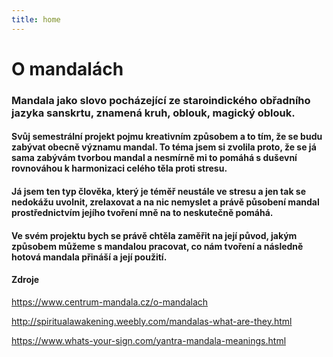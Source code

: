 ```yaml
---
title: home
---
```


# O mandalách 



### Mandala jako slovo pocházející ze staroindického obřadního jazyka sanskrtu, znamená kruh, oblouk, magický oblouk. 

#### Svůj semestrální projekt pojmu kreativním způsobem a to tím, že se budu zabývat obecně významu mandal. To téma jsem si zvolila proto, že se já sama zabývám tvorbou mandal a nesmírně mi to pomáhá s duševní rovnováhou k harmonizaci celého těla proti stresu. 
#### Já jsem ten typ člověka, který je téměř neustále ve stresu a jen tak se nedokážu uvolnit, zrelaxovat a na nic nemyslet a právě působení mandal prostřednictvím jejího tvoření mně  na to neskutečně pomáhá. 
#### Ve svém projektu bych se právě chtěla zaměřit na její původ, jakým způsobem můžeme  s mandalou pracovat, co nám tvoření a následně hotová mandala přináší a její použití.

#### Zdroje

https://www.centrum-mandala.cz/o-mandalach

http://spiritualawakening.weebly.com/mandalas-what-are-they.html

https://www.whats-your-sign.com/yantra-mandala-meanings.html










